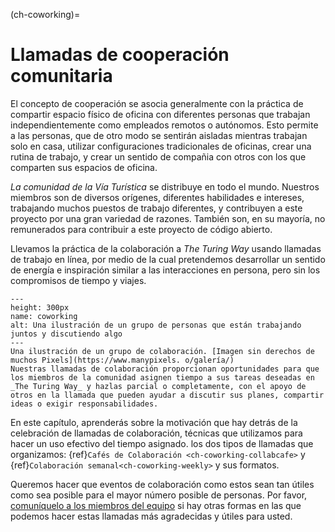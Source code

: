 (ch-coworking)=
# Llamadas de cooperación comunitaria

El concepto de cooperación se asocia generalmente con la práctica de compartir espacio físico de oficina con diferentes personas que trabajan independientemente como empleados remotos o autónomos. Esto permite a las personas, que de otro modo se sentirán aisladas mientras trabajan solo en casa, utilizar configuraciones tradicionales de oficinas, crear una rutina de trabajo, y crear un sentido de compañia con otros con los que comparten sus espacios de oficina.

_La comunidad de la Vía Turística_ se distribuye en todo el mundo. Nuestros miembros son de diversos orígenes, diferentes habilidades e intereses, trabajando muchos puestos de trabajo diferentes, y contribuyen a este proyecto por una gran variedad de razones. También son, en su mayoría, no remunerados para contribuir a este proyecto de código abierto.

Llevamos la práctica de la colaboración a _The Turing Way_ usando llamadas de trabajo en línea, por medio de la cual pretendemos desarrollar un sentido de energía e inspiración similar a las interacciones en persona, pero sin los compromisos de tiempo y viajes.

```{figure} ../figures/coworking.png
---
height: 300px
name: coworking
alt: Una ilustración de un grupo de personas que están trabajando juntos y discutiendo algo
---
Una ilustración de un grupo de colaboración. [Imagen sin derechos de muchos Pixels](https://www.manypixels. o/galería/)
Nuestras llamadas de colaboración proporcionan oportunidades para que los miembros de la comunidad asignen tiempo a sus tareas deseadas en _The Turing Way_ y hazlas parcial o completamente, con el apoyo de otros en la llamada que pueden ayudar a discutir sus planes, compartir ideas o exigir responsabilidades.
```

En este capítulo, aprenderás sobre la motivación que hay detrás de la celebración de llamadas de colaboración, técnicas que utilizamos para hacer un uso efectivo del tiempo asignado. los dos tipos de llamadas que organizamos: {ref}`Cafés de Colaboración <ch-coworking-collabcafe>` y {ref}`Colaboración semanal<ch-coworking-weekly>` y sus formatos.

Queremos hacer que eventos de colaboración como estos sean tan útiles como sea posible para el mayor número posible de personas. Por favor, [comuníquelo a los miembros del equipo](/README.md#get-in-touch) si hay otras formas en las que podemos hacer estas llamadas más agradecidas y útiles para usted.
